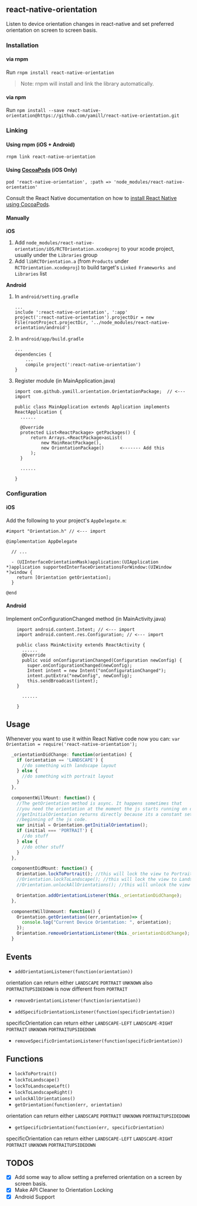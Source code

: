 ## react-native-orientation
Listen to device orientation changes in react-native and set preferred orientation on screen to screen basis.

### Installation

#### via rnpm

Run `rnpm install react-native-orientation`

> Note: rnpm will install and link the library automatically.

#### via npm

Run `npm install --save react-native-orientation@https://github.com/yamill/react-native-orientation.git`

### Linking

#### Using rnpm (iOS + Android)

`rnpm link react-native-orientation`

#### Using [CocoaPods](https://cocoapods.org) (iOS Only)

`pod 'react-native-orientation', :path => 'node_modules/react-native-orientation'`

Consult the React Native documentation on how to [install React Native using CocoaPods](https://facebook.github.io/react-native/docs/embedded-app-ios.html#install-react-native-using-cocoapods).

#### Manually

**iOS**

1. Add `node_modules/react-native-orientation/iOS/RCTOrientation.xcodeproj` to your xcode project, usually under the `Libraries` group
1. Add `libRCTOrientation.a` (from `Products` under `RCTOrientation.xcodeproj`) to build target's `Linked Frameworks and Libraries` list


**Android**

1. In `android/setting.gradle`

    ```
    ...
    include ':react-native-orientation', ':app'
    project(':react-native-orientation').projectDir = new File(rootProject.projectDir, '../node_modules/react-native-orientation/android')
    ```

2. In `android/app/build.gradle`

    ```
    ...
    dependencies {
        ...
        compile project(':react-native-orientation')
    }
    ```

3. Register module (in MainApplication.java)

    ```
    import com.github.yamill.orientation.OrientationPackage;  // <--- import

    public class MainApplication extends Application implements ReactApplication {
      ......

      @Override
      protected List<ReactPackage> getPackages() {
          return Arrays.<ReactPackage>asList(
              new MainReactPackage(),
              new OrientationPackage()      <------- Add this
          );
      }

      ......

    }
    ```

### Configuration

#### iOS

Add the following to your project's `AppDelegate.m`:

```objc
#import "Orientation.h" // <--- import

@implementation AppDelegate

  // ...

  - (UIInterfaceOrientationMask)application:(UIApplication *)application supportedInterfaceOrientationsForWindow:(UIWindow *)window {
    return [Orientation getOrientation];
  }

@end
```

#### Android

Implement onConfigurationChanged method (in MainActivity.java)

```
    import android.content.Intent; // <--- import
    import android.content.res.Configuration; // <--- import

    public class MainActivity extends ReactActivity {
      ......
      @Override
      public void onConfigurationChanged(Configuration newConfig) {
        super.onConfigurationChanged(newConfig);
        Intent intent = new Intent("onConfigurationChanged");
        intent.putExtra("newConfig", newConfig);
        this.sendBroadcast(intent);
    }

      ......

    }
```

## Usage

Whenever you want to use it within React Native code now you can:
`var Orientation = require('react-native-orientation');`

```javascript
  _orientationDidChange: function(orientation) {
    if (orientation == 'LANDSCAPE') {
      //do something with landscape layout
    } else {
      //do something with portrait layout
    }
  },

  componentWillMount: function() {
    //The getOrientation method is async. It happens sometimes that
    //you need the orientation at the moment the js starts running on device.
    //getInitialOrientation returns directly because its a constant set at the
    //beginning of the js code.
    var initial = Orientation.getInitialOrientation();
    if (initial === 'PORTRAIT') {
      //do stuff
    } else {
      //do other stuff
    }
  },

  componentDidMount: function() {
    Orientation.lockToPortrait(); //this will lock the view to Portrait
    //Orientation.lockToLandscape(); //this will lock the view to Landscape
    //Orientation.unlockAllOrientations(); //this will unlock the view to all Orientations

    Orientation.addOrientationListener(this._orientationDidChange);
  },

  componentWillUnmount: function() {
    Orientation.getOrientation((err,orientation)=> {
      console.log("Current Device Orientation: ", orientation);
    });
    Orientation.removeOrientationListener(this._orientationDidChange);
  }
```

## Events

- `addOrientationListener(function(orientation))`

orientation can return either `LANDSCAPE` `PORTRAIT` `UNKNOWN`
also `PORTRAITUPSIDEDOWN` is now different from `PORTRAIT`

- `removeOrientationListener(function(orientation))`

- `addSpecificOrientationListener(function(specificOrientation))`

specificOrientation can return either `LANDSCAPE-LEFT` `LANDSCAPE-RIGHT` `PORTRAIT` `UNKNOWN` `PORTRAITUPSIDEDOWN`

- `removeSpecificOrientationListener(function(specificOrientation))`

## Functions

- `lockToPortrait()`
- `lockToLandscape()`
- `lockToLandscapeLeft()`
- `lockToLandscapeRight()`
- `unlockAllOrientations()`
- `getOrientation(function(err, orientation)`

orientation can return either `LANDSCAPE` `PORTRAIT` `UNKNOWN` `PORTRAITUPSIDEDOWN`

- `getSpecificOrientation(function(err, specificOrientation)`

specificOrientation can return either `LANDSCAPE-LEFT` `LANDSCAPE-RIGHT` `PORTRAIT` `UNKNOWN` `PORTRAITUPSIDEDOWN`

## TODOS

- [x] Add some way to allow setting a preferred orientation on a screen by screen basis.
- [x] Make API Cleaner to Orientation Locking
- [x] Android Support
